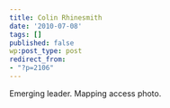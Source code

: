 ```yaml
---
title: Colin Rhinesmith
date: '2010-07-08'
tags: []
published: false
wp:post_type: post
redirect_from:
- "?p=2106"
---
```


Emerging leader. Mapping access photo.
